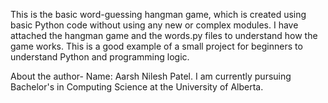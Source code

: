 This is the basic word-guessing hangman game, which is created using basic Python code without using any new or complex modules.
I have attached the hangman game and the words.py files to understand how the game works.
This is a good example of a small project for beginners to understand Python and programming logic.

About the author- Name: Aarsh Nilesh Patel. I am currently pursuing Bachelor's in Computing Science at the University of Alberta.
